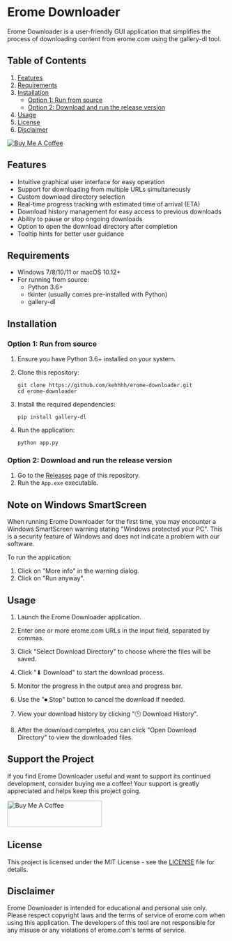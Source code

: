 
# Erome Downloader

Erome Downloader is a user-friendly GUI application that simplifies the process of downloading content from erome.com using the gallery-dl tool.

## Table of Contents

1. [Features](#features)
2. [Requirements](#requirements)
3. [Installation](#installation)
   - [Option 1: Run from source](#option-1-run-from-source)
   - [Option 2: Download and run the release version](#option-2-download-and-run-the-release-version)
4. [Usage](#usage)
5. [License](#license)
6. [Disclaimer](#disclaimer)

[![Buy Me A Coffee](https://img.shields.io/badge/Buy%20Me%20A%20Coffee-support-yellow.svg)](https://www.buymeacoffee.com/kehhhh)

## Features

- Intuitive graphical user interface for easy operation
- Support for downloading from multiple URLs simultaneously
- Custom download directory selection
- Real-time progress tracking with estimated time of arrival (ETA)
- Download history management for easy access to previous downloads
- Ability to pause or stop ongoing downloads
- Option to open the download directory after completion
- Tooltip hints for better user guidance

## Requirements

- Windows 7/8/10/11 or macOS 10.12+
- For running from source:
  - Python 3.6+
  - tkinter (usually comes pre-installed with Python)
  - gallery-dl

## Installation

### Option 1: Run from source

1. Ensure you have Python 3.6+ installed on your system.

2. Clone this repository:
   ```
   git clone https://github.com/kehhhh/erome-downloader.git
   cd erome-downloader
   ```

3. Install the required dependencies:
   ```
   pip install gallery-dl
   ```

4. Run the application:
   ```
   python app.py
   ```

### Option 2: Download and run the release version

1. Go to the [Releases](https://github.com/kehhhh/erome-downloader/releases) page of this repository.
2. Run the `App.exe` executable.
   
## Note on Windows SmartScreen

When running Erome Downloader for the first time, you may encounter a Windows SmartScreen warning stating "Windows protected your PC". This is a security feature of Windows and does not indicate a problem with our software.

To run the application:

1. Click on "More info" in the warning dialog.
2. Click on "Run anyway".

## Usage

1. Launch the Erome Downloader application.

2. Enter one or more erome.com URLs in the input field, separated by commas.

3. Click "Select Download Directory" to choose where the files will be saved.

4. Click "⬇ Download" to start the download process.

5. Monitor the progress in the output area and progress bar.

6. Use the "⏹ Stop" button to cancel the download if needed.

7. View your download history by clicking "🕒 Download History".

8. After the download completes, you can click "Open Download Directory" to view the downloaded files.

## Support the Project

If you find Erome Downloader useful and want to support its continued development, consider buying me a coffee! Your support is greatly appreciated and helps keep this project going.

<a href="https://www.buymeacoffee.com/kehhhh" target="_blank"><img src="https://cdn.buymeacoffee.com/buttons/v2/default-yellow.png" alt="Buy Me A Coffee" style="height: 60px !important;width: 217px !important;" ></a>

## License

This project is licensed under the MIT License - see the [LICENSE](LICENSE) file for details.

## Disclaimer

Erome Downloader is intended for educational and personal use only. Please respect copyright laws and the terms of service of erome.com when using this application. The developers of this tool are not responsible for any misuse or any violations of erome.com's terms of service.
